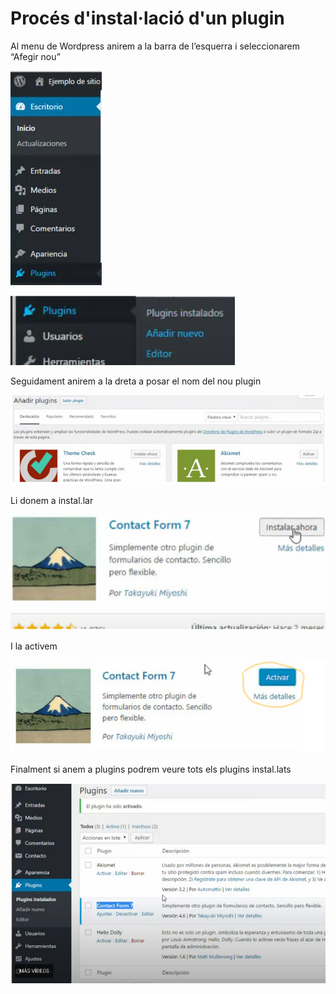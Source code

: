 # Procés d'instal·lació d'un plugin

<p>Al menu de Wordpress anirem a la barra de l’esquerra i seleccionarem “Afegir nou”</p>

![Captura 1](../.Images/wordpress/pluguin%201.png)

![Captura 2](../.Images/wordpress/pluguin%202.png)

<p>Seguidament anirem a la dreta a posar el nom del nou plugin
</p>

![Captura 3](../.Images/wordpress/plugin%203.png)

<p>Li donem a instal.lar</p>

![Captura 4](../.Images/wordpress/plugin%204.png)

<p>I la activem</p>

![Captura 5](../.Images/wordpress/plugin%205.png)

<p>Finalment si anem a plugins podrem veure tots els plugins instal.lats
</p>

![Captura 6](../.Images/wordpress/plugins%206.png)

<p> </p>
<p> </p>
<p> </p>